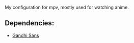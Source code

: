 My configuration for mpv, mostly used for watching anime.

## Dependencies:

* [Gandhi Sans](https://www.fontsquirrel.com/fonts/gandhi-sans)
